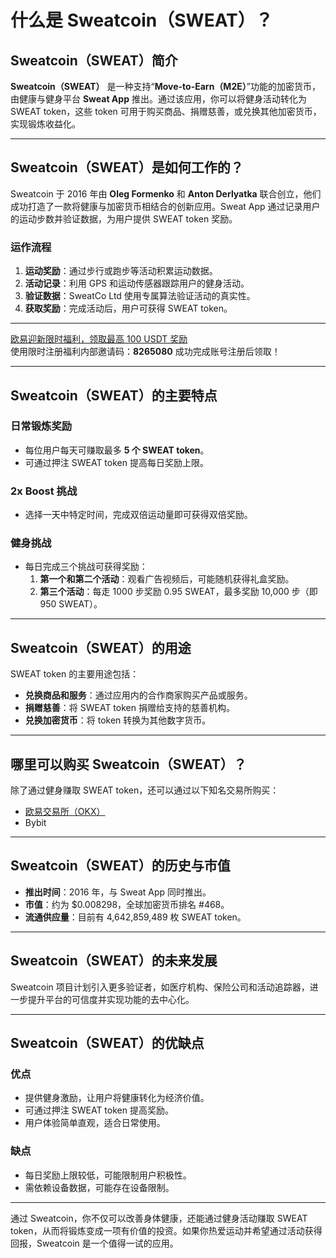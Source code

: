 # 什么是 Sweatcoin（SWEAT）？



## Sweatcoin（SWEAT）简介

**Sweatcoin（SWEAT）** 是一种支持“**Move-to-Earn（M2E）**”功能的加密货币，由健康与健身平台 **Sweat App** 推出。通过该应用，你可以将健身活动转化为 SWEAT token，这些 token 可用于购买商品、捐赠慈善，或兑换其他加密货币，实现锻炼收益化。

---

## Sweatcoin（SWEAT）是如何工作的？

Sweatcoin 于 2016 年由 **Oleg Formenko** 和 **Anton Derlyatka** 联合创立，他们成功打造了一款将健康与加密货币相结合的创新应用。Sweat App 通过记录用户的运动步数并验证数据，为用户提供 SWEAT token 奖励。

### 运作流程

1. **运动奖励**：通过步行或跑步等活动积累运动数据。
2. **活动记录**：利用 GPS 和运动传感器跟踪用户的健身活动。
3. **验证数据**：SweatCo Ltd 使用专属算法验证活动的真实性。
4. **获取奖励**：完成活动后，用户可获得 SWEAT token。

---
[欧易迎新限时福利，领取最高 100 USDT 奖励](https://bit.ly/OKXe)  
使用限时注册福利内部邀请码：**8265080** 成功完成账号注册后领取！

---

## Sweatcoin（SWEAT）的主要特点

### 日常锻炼奖励
- 每位用户每天可赚取最多 **5 个 SWEAT token**。
- 可通过押注 SWEAT token 提高每日奖励上限。

### 2x Boost 挑战
- 选择一天中特定时间，完成双倍运动量即可获得双倍奖励。

### 健身挑战
- 每日完成三个挑战可获得奖励：
  1. **第一个和第二个活动**：观看广告视频后，可能随机获得礼盒奖励。
  2. **第三个活动**：每走 1000 步奖励 0.95 SWEAT，最多奖励 10,000 步（即 950 SWEAT）。

---

## Sweatcoin（SWEAT）的用途

SWEAT token 的主要用途包括：

- **兑换商品和服务**：通过应用内的合作商家购买产品或服务。
- **捐赠慈善**：将 SWEAT token 捐赠给支持的慈善机构。
- **兑换加密货币**：将 token 转换为其他数字货币。

---

## 哪里可以购买 Sweatcoin（SWEAT）？

除了通过健身赚取 SWEAT token，还可以通过以下知名交易所购买：

- [欧易交易所（OKX）](https://bit.ly/OKXe)  
- Bybit  

---

## Sweatcoin（SWEAT）的历史与市值

- **推出时间**：2016 年，与 Sweat App 同时推出。
- **市值**：约为 $0.008298，全球加密货币排名 #468。
- **流通供应量**：目前有 4,642,859,489 枚 SWEAT token。

---

## Sweatcoin（SWEAT）的未来发展

Sweatcoin 项目计划引入更多验证者，如医疗机构、保险公司和活动追踪器，进一步提升平台的可信度并实现功能的去中心化。

---

## Sweatcoin（SWEAT）的优缺点

### 优点
- 提供健身激励，让用户将健康转化为经济价值。
- 可通过押注 SWEAT token 提高奖励。
- 用户体验简单直观，适合日常使用。

### 缺点
- 每日奖励上限较低，可能限制用户积极性。
- 需依赖设备数据，可能存在设备限制。

---

通过 Sweatcoin，你不仅可以改善身体健康，还能通过健身活动赚取 SWEAT token，从而将锻炼变成一项有价值的投资。如果你热爱运动并希望通过活动获得回报，Sweatcoin 是一个值得一试的应用。


